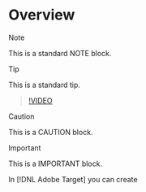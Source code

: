 # Overview

>[!NOTE]
>This is a standard NOTE block.

>[!TIP]
>This is a standard tip.

>[!VIDEO](https://www.youtube.com/watch?v=A0EcD2AxvJE)

>[!CAUTION]
>This is a CAUTION block.

>[!IMPORTANT]
>This is a IMPORTANT block.

In [!DNL Adobe Target] you can create
